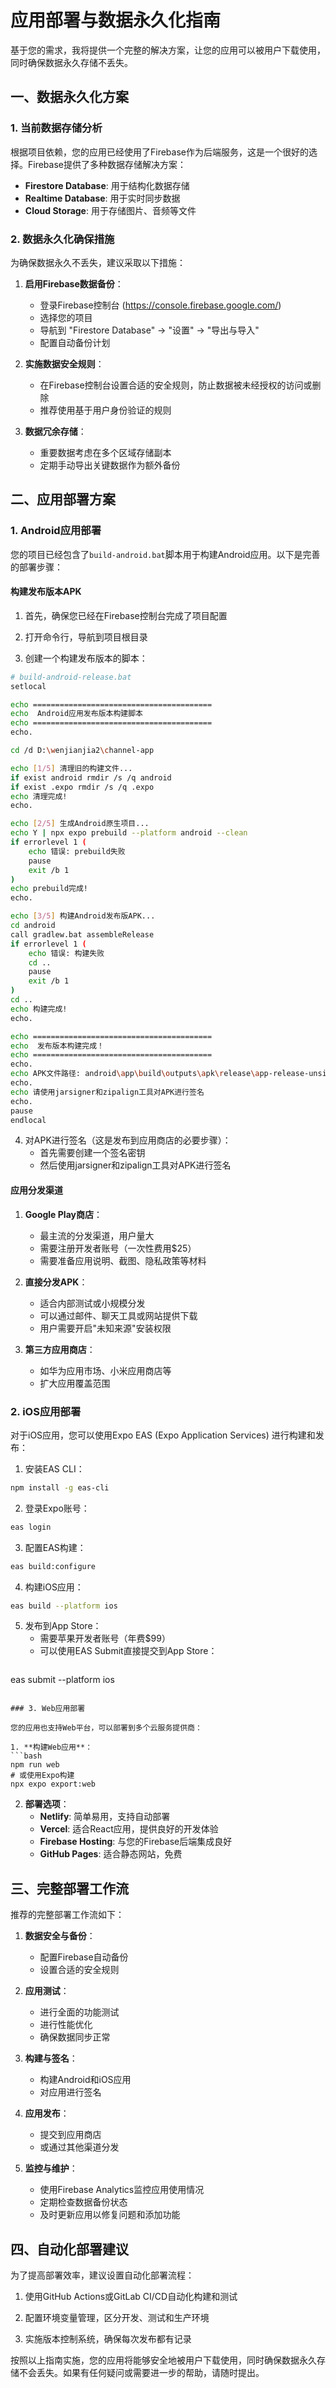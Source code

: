 # 应用部署与数据永久化指南

基于您的需求，我将提供一个完整的解决方案，让您的应用可以被用户下载使用，同时确保数据永久存储不丢失。

## 一、数据永久化方案

### 1. 当前数据存储分析

根据项目依赖，您的应用已经使用了Firebase作为后端服务，这是一个很好的选择。Firebase提供了多种数据存储解决方案：

- **Firestore Database**: 用于结构化数据存储
- **Realtime Database**: 用于实时同步数据
- **Cloud Storage**: 用于存储图片、音频等文件

### 2. 数据永久化确保措施

为确保数据永久不丢失，建议采取以下措施：

1. **启用Firebase数据备份**：
   - 登录Firebase控制台 (https://console.firebase.google.com/)
   - 选择您的项目
   - 导航到 "Firestore Database" -> "设置" -> "导出与导入"
   - 配置自动备份计划

2. **实施数据安全规则**：
   - 在Firebase控制台设置合适的安全规则，防止数据被未经授权的访问或删除
   - 推荐使用基于用户身份验证的规则

3. **数据冗余存储**：
   - 重要数据考虑在多个区域存储副本
   - 定期手动导出关键数据作为额外备份

## 二、应用部署方案

### 1. Android应用部署

您的项目已经包含了`build-android.bat`脚本用于构建Android应用。以下是完善的部署步骤：

#### 构建发布版本APK

1. 首先，确保您已经在Firebase控制台完成了项目配置

2. 打开命令行，导航到项目根目录

3. 创建一个构建发布版本的脚本：

```bash
# build-android-release.bat
setlocal

echo ========================================
echo  Android应用发布版本构建脚本
echo ========================================
echo.

cd /d D:\wenjianjia2\channel-app

echo [1/5] 清理旧的构建文件...
if exist android rmdir /s /q android
if exist .expo rmdir /s /q .expo
echo 清理完成!
echo.

echo [2/5] 生成Android原生项目...
echo Y | npx expo prebuild --platform android --clean
if errorlevel 1 (
    echo 错误: prebuild失败
    pause
    exit /b 1
)
echo prebuild完成!
echo.

echo [3/5] 构建Android发布版APK...
cd android
call gradlew.bat assembleRelease
if errorlevel 1 (
    echo 错误: 构建失败
    cd ..
    pause
    exit /b 1
)
cd ..
echo 构建完成!
echo.

echo ========================================
echo  发布版本构建完成！
echo ========================================
echo.
echo APK文件路径: android\app\build\outputs\apk\release\app-release-unsigned.apk
echo. 
echo 请使用jarsigner和zipalign工具对APK进行签名
echo. 
pause
endlocal
```

4. 对APK进行签名（这是发布到应用商店的必要步骤）：
   - 首先需要创建一个签名密钥
   - 然后使用jarsigner和zipalign工具对APK进行签名

#### 应用分发渠道

1. **Google Play商店**：
   - 最主流的分发渠道，用户量大
   - 需要注册开发者账号（一次性费用$25）
   - 需要准备应用说明、截图、隐私政策等材料

2. **直接分发APK**：
   - 适合内部测试或小规模分发
   - 可以通过邮件、聊天工具或网站提供下载
   - 用户需要开启"未知来源"安装权限

3. **第三方应用商店**：
   - 如华为应用市场、小米应用商店等
   - 扩大应用覆盖范围

### 2. iOS应用部署

对于iOS应用，您可以使用Expo EAS (Expo Application Services) 进行构建和发布：

1. 安装EAS CLI：
```bash
npm install -g eas-cli
```

2. 登录Expo账号：
```bash
eas login
```

3. 配置EAS构建：
```bash
eas build:configure
```

4. 构建iOS应用：
```bash
eas build --platform ios
```

5. 发布到App Store：
   - 需要苹果开发者账号（年费$99）
   - 可以使用EAS Submit直接提交到App Store：
   ```bash
eas submit --platform ios
   ```

### 3. Web应用部署

您的应用也支持Web平台，可以部署到多个云服务提供商：

1. **构建Web应用**：
```bash
npm run web
# 或使用Expo构建
npx expo export:web
```

2. **部署选项**：
   - **Netlify**: 简单易用，支持自动部署
   - **Vercel**: 适合React应用，提供良好的开发体验
   - **Firebase Hosting**: 与您的Firebase后端集成良好
   - **GitHub Pages**: 适合静态网站，免费

## 三、完整部署工作流

推荐的完整部署工作流如下：

1. **数据安全与备份**：
   - 配置Firebase自动备份
   - 设置合适的安全规则

2. **应用测试**：
   - 进行全面的功能测试
   - 进行性能优化
   - 确保数据同步正常

3. **构建与签名**：
   - 构建Android和iOS应用
   - 对应用进行签名

4. **应用发布**：
   - 提交到应用商店
   - 或通过其他渠道分发

5. **监控与维护**：
   - 使用Firebase Analytics监控应用使用情况
   - 定期检查数据备份状态
   - 及时更新应用以修复问题和添加功能

## 四、自动化部署建议

为了提高部署效率，建议设置自动化部署流程：

1. 使用GitHub Actions或GitLab CI/CD自动化构建和测试

2. 配置环境变量管理，区分开发、测试和生产环境

3. 实施版本控制系统，确保每次发布都有记录

按照以上指南实施，您的应用将能够安全地被用户下载使用，同时确保数据永久存储不会丢失。如果有任何疑问或需要进一步的帮助，请随时提出。